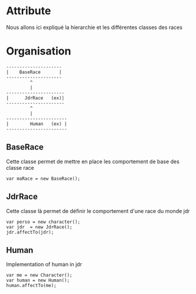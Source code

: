 Attribute
==========

Nous allons ici expliqué la hierarchie et les différentes classes des races


Organisation
============
```
---------------------
|    BaseRace       |
---------------------
         ^
         |
----------------------
|      JdrRace   (ex)|
----------------------
         ^
         |
-----------------------
|        Human   (ex) |
-----------------------
```

BaseRace
---------
Cette classe permet de mettre en place les comportement de base des classe race


```
var maRace = new BaseRace();
```

JdrRace
----------
Cette classe là permet de définir le comportement d'une race du monde jdr

```
var perso = new character();
var jdr  = new JdrRace();
jdr.affectTo(jdr);
```


Human
-------

Implementation of human in jdr

```
var me = new Character();
var human = new Human();
human.affectTo(me);
```